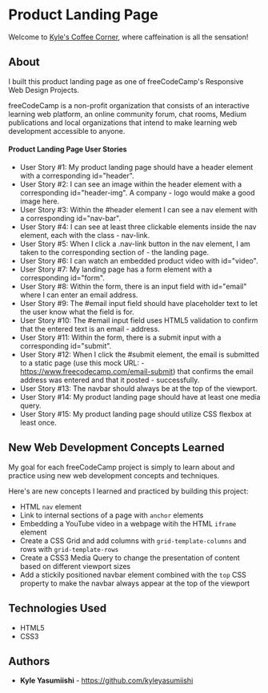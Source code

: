 # Product Landing Page

Welcome to <a href="https://kyleyasumiishi.github.io/coffee-corner/index.html">Kyle's Coffee Corner</a>, where caffeination is all the sensation!

## About

I built this product landing page as one of freeCodeCamp's Responsive Web Design Projects.

freeCodeCamp is a non-profit organization that consists of an interactive learning web platform, an online community forum, chat rooms, Medium publications and local organizations that intend to make learning web development accessible to anyone.

#### Product Landing Page User Stories

- User Story #1: My product landing page should have a header element with a corresponding id="header".
- User Story #2: I can see an image within the header element with a corresponding id="header-img". A company - logo would make a good image here.
- User Story #3: Within the #header element I can see a nav element with a corresponding id="nav-bar".
- User Story #4: I can see at least three clickable elements inside the nav element, each with the class - nav-link.
- User Story #5: When I click a .nav-link button in the nav element, I am taken to the corresponding section of - the landing page.
- User Story #6: I can watch an embedded product video with id="video".
- User Story #7: My landing page has a form element with a corresponding id="form".
- User Story #8: Within the form, there is an input field with id="email" where I can enter an email address.
- User Story #9: The #email input field should have placeholder text to let the user know what the field is for.
- User Story #10: The #email input field uses HTML5 validation to confirm that the entered text is an email - address.
- User Story #11: Within the form, there is a submit input with a corresponding id="submit".
- User Story #12: When I click the #submit element, the email is submitted to a static page (use this mock URL: - https://www.freecodecamp.com/email-submit) that confirms the email address was entered and that it posted - successfully.
- User Story #13: The navbar should always be at the top of the viewport.
- User Story #14: My product landing page should have at least one media query.
- User Story #15: My product landing page should utilize CSS flexbox at least once.

## New Web Development Concepts Learned

My goal for each freeCodeCamp project is simply to learn about and practice using new web development concepts and techniques.

Here's are new concepts I learned and practiced by building this project:

- HTML <code>nav</code> element
- Link to internal sections of a page with <code>anchor</code> elements
- Embedding a YouTube video in a webpage witih the HTML <code>iframe</code> element
- Create a CSS Grid and add columns with <code>grid-template-columns</code> and rows with <code>grid-template-rows</code>
- Create a CSS3 Media Query to change the presentation of content based on different viewport sizes
- Add a stickily positioned navbar element combined with the <code>top</code> CSS property to make the navbar always appear at the top of the viewport

## Technologies Used

* HTML5
* CSS3

## Authors

* **Kyle Yasumiishi** - https://github.com/kyleyasumiishi
